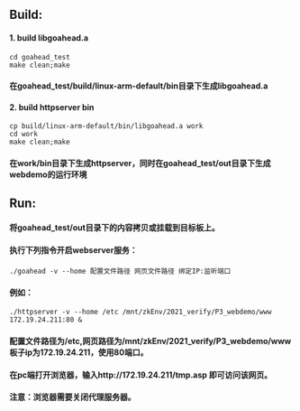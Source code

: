 ## Build:  
#### 1. build libgoahead.a
```
cd goahead_test
make clean;make
```
#### 在goahead_test/build/linux-arm-default/bin目录下生成libgoahead.a

#### 2. build httpserver bin  
```
cp build/linux-arm-default/bin/libgoahead.a work
cd work
make clean;make
```
#### 在work/bin目录下生成httpserver，同时在goahead_test/out目录下生成webdemo的运行环境  

## Run:  
#### 将goahead_test/out目录下的内容拷贝或挂载到目标板上。  
#### 执行下列指令开启webserver服务：  
```
./goahead -v --home 配置文件路径 网页文件路径 绑定IP:监听端口
```
#### 例如：  
```
./httpserver -v --home /etc /mnt/zkEnv/2021_verify/P3_webdemo/www 172.19.24.211:80 &
```
#### 配置文件路径为/etc,网页路径为/mnt/zkEnv/2021_verify/P3_webdemo/www 板子ip为172.19.24.211，使用80端口。  

#### 在pc端打开浏览器，输入http://172.19.24.211/tmp.asp 即可访问该网页。
#### 注意：浏览器需要关闭代理服务器。
